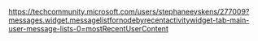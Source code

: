 https://techcommunity.microsoft.com/users/stephaneeyskens/277009?messages.widget.messagelistfornodebyrecentactivitywidget-tab-main-user-message-lists-0=mostRecentUserContent
